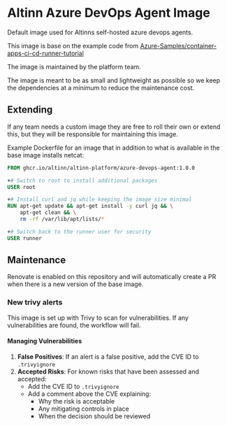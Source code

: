 # Altinn Azure DevOps Agent Image
Default image used for Altinns self-hosted azure devops agents.

This image is base on the example code from [Azure-Samples/container-apps-ci-cd-runner-tutorial](https://github.com/Azure-Samples/container-apps-ci-cd-runner-tutorial)

The image is maintained by the platform team.

The image is meant to be as small and lightweight as possible so we keep the dependencies at a minimum to reduce the maintenance cost.

## Extending

If any team needs a custom image they are free to roll their own or extend this, but they will be responsible for maintaining this image.

Example Dockerfile for an image that in addition to what is available in the base image installs netcat:

 ```Dockerfile
 FROM ghcr.io/altinn/altinn-platform/azure-devops-agent:1.0.0
 
+# Switch to root to install additional packages
 USER root
 
+# Install curl and jq while keeping the image size minimal
 RUN apt-get update && apt-get install -y curl jq && \
     apt-get clean && \
     rm -rf /var/lib/apt/lists/*
 
+# Switch back to the runner user for security
 USER runner

```

## Maintenance
Renovate is enabled on this repository and will automatically create a PR when there is a new version of the base image.

### New trivy alerts
This image is set up with Trivy to scan for vulnerabilities. If any vulnerabilities are found, the workflow will fail.

#### Managing Vulnerabilities
1. **False Positives**: If an alert is a false positive, add the CVE ID to `.trivyignore`
2. **Accepted Risks**: For known risks that have been assessed and accepted:
   - Add the CVE ID to `.trivyignore`
   - Add a comment above the CVE explaining:
     - Why the risk is acceptable
     - Any mitigating controls in place
     - When the decision should be reviewed